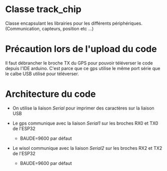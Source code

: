 # Classe track_chip
Classe encapsulant les librairies pour les différents périphériques.
(Communication, capteurs, position etc ...)

# Précaution lors de l'upload du code 
Il faut débrancher le broche TX du GPS pour pouvoir téléverser le code depuis l'IDE arduino.
C'est parce que ce gps utilise le même port série que le calbe USB utilisé pour téléverser.

# Architecture du code 
* On utilise la liaison _Serial_ pour imprimer des caractères sur la liaison USB

* Le gps communique avec la liaison _Serial1_ sur les broches RX0 et TX0 de l'ESP32
	+ BAUDE=9600 par défaut

* Le wisol communique avec la liaison _Serial2_ sur les broches RX2 et TX2 de l'ESP32 
	+ BAUDE=9600 par défaut


